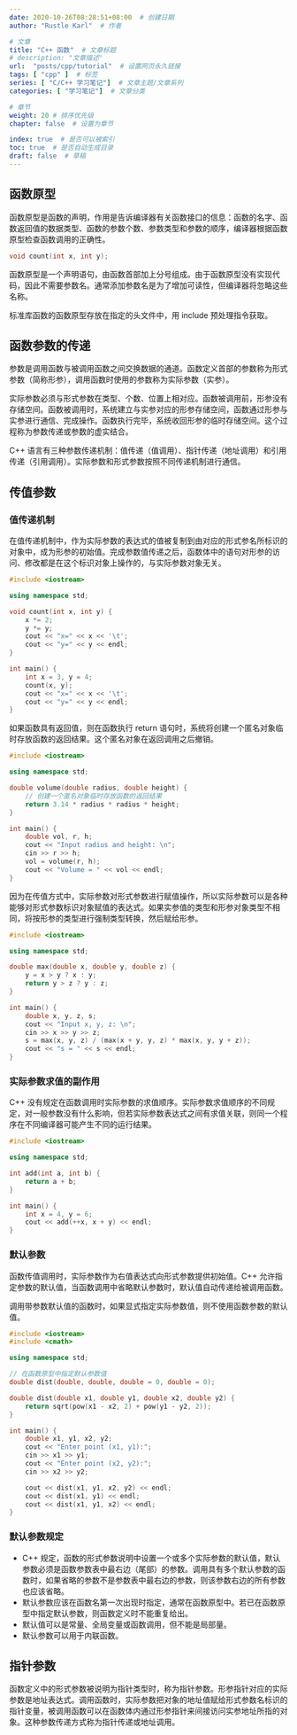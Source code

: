 ```yaml
---
date: 2020-10-26T08:28:51+08:00  # 创建日期
author: "Rustle Karl"  # 作者

# 文章
title: "C++ 函数"  # 文章标题
# description: "文章描述"
url:  "posts/cpp/tutorial"  # 设置网页永久链接
tags: [ "cpp" ]  # 标签
series: [ "C/C++ 学习笔记"]  # 文章主题/文章系列
categories: [ "学习笔记"]  # 文章分类

# 章节
weight: 20 # 排序优先级
chapter: false  # 设置为章节

index: true  # 是否可以被索引
toc: true  # 是否自动生成目录
draft: false  # 草稿
---
```


## 函数原型

函数原型是函数的声明，作用是告诉编译器有关函数接口的信息：函数的名字、函数返回值的数据类型、函数的参数个数、参数类型和参数的顺序，编译器根据函数原型检查函数调用的正确性。

```c++
void count(int x, int y);
```

函数原型是一个声明语句，由函数首部加上分号组成。由于函数原型没有实现代码，因此不需要参数名。通常添加参数名是为了增加可读性，但编译器将忽略这些名称。

标准库函数的函数原型存放在指定的头文件中，用 include 预处理指令获取。

## 函数参数的传递

参数是调用函数与被调用函数之间交换数据的通道。函数定义首部的参数称为形式参数（简称形参），调用函数时使用的参数称为实际参数（实参）。

实际参数必须与形式参数在类型、个数、位置上相对应。函数被调用前，形参没有存储空间。函数被调用时，系统建立与实参对应的形参存储空间，函数通过形参与实参进行通信、完成操作。函数执行完毕，系统收回形参的临时存储空间。这个过程称为参数传递或参数的虚实结合。

C++ 语言有三种参数传递机制：值传递（值调用）、指针传递（地址调用）和引用传递（引用调用）。实际参数和形式参数按照不同传递机制进行通信。

## 传值参数

### 值传递机制

在值传递机制中，作为实际参数的表达式的值被复制到由对应的形式参名所标识的对象中，成为形参的初始值。完成参数值传递之后，函数体中的语句对形参的访问、修改都是在这个标识对象上操作的，与实际参数对象无关。

```c++
#include <iostream>

using namespace std;

void count(int x, int y) {
    x *= 2;
    y *= y;
    cout << "x=" << x << '\t';
    cout << "y=" << y << endl;
}

int main() {
    int x = 3, y = 4;
    count(x, y);
    cout << "x=" << x << '\t';
    cout << "y=" << y << endl;
}
```

如果函数具有返回值，则在函数执行 return 语句时，系统将创建一个匿名对象临时存放函数的返回结果。这个匿名对象在返回调用之后撤销。

```c++
#include <iostream>

using namespace std;

double volume(double radius, double height) {
    // 创建一个匿名对象临时存放函数的返回结果
    return 3.14 * radius * radius * height;
}

int main() {
    double vol, r, h;
    cout << "Input radius and height: \n";
    cin >> r >> h;
    vol = volume(r, h);
    cout << "Volume = " << vol << endl;
}
```

因为在传值方式中，实际参数对形式参数进行赋值操作，所以实际参数可以是各种能够对形式参数标识对象赋值的表达式。如果实参值的类型和形参对象类型不相同，将按形参的类型进行强制类型转换，然后赋给形参。

```c++
#include <iostream>

using namespace std;

double max(double x, double y, double z) {
    y = x > y ? x : y;
    return y > z ? y : z;
}

int main() {
    double x, y, z, s;
    cout << "Input x, y, z: \n";
    cin >> x >> y >> z;
    s = max(x, y, z) / (max(x + y, y, z) * max(x, y, y + z));
    cout << "s = " << s << endl;
}
```

### 实际参数求值的副作用

C++ 没有规定在函数调用时实际参数的求值顺序。实际参数求值顺序的不同规定，对一般参数没有什么影响，但若实际参数表达式之间有求值关联，则同一个程序在不同编译器可能产生不同的运行结果。

```c++
#include <iostream>

using namespace std;

int add(int a, int b) {
    return a + b;
}

int main() {
    int x = 4, y = 6;
    cout << add(++x, x + y) << endl;
}
```

### 默认参数

函数传值调用时，实际参数作为右值表达式向形式参数提供初始值。C++ 允许指定参数的默认值，当函数调用中省略默认参数时，默认值自动传递给被调用函数。

调用带参数默认值的函数时，如果显式指定实际参数值，则不使用函数参数的默认值。

```c++
#include <iostream>
#include <cmath>

using namespace std;

// 在函数原型中指定默认参数值
double dist(double, double, double = 0, double = 0);

double dist(double x1, double y1, double x2, double y2) {
    return sqrt(pow(x1 - x2, 2) + pow(y1 - y2, 2));
}

int main() {
    double x1, y1, x2, y2;
    cout << "Enter point (x1, y1):";
    cin >> x1 >> y1;
    cout << "Enter point (x2, y2):";
    cin >> x2 >> y2;

    cout << dist(x1, y1, x2, y2) << endl;
    cout << dist(x1, y1) << endl;
    cout << dist(x1, y1, x2) << endl;
}
```

### 默认参数规定

- C++ 规定，函数的形式参数说明中设置一个或多个实际参数的默认值，默认参数必须是函数参数表中最右边（尾部）的参数。调用具有多个默认参数的函数时，如果省略的参数不是参数表中最右边的参数，则该参数右边的所有参数也应该省略。
- 默认参数应该在函数名第一次出现时指定，通常在函数原型中。若已在函数原型中指定默认参数，则函数定义时不能重复给出。
- 默认值可以是常量、全局变量或函数调用，但不能是局部量。
- 默认参数可以用于内联函数。

## 指针参数

函数定义中的形式参数被说明为指针类型时，称为指针参数。形参指针对应的实际参数是地址表达式。调用函数时，实际参数把对象的地址值赋给形式参数名标识的指针变量，被调用函数可以在函数体内通过形参指针来间接访问实参地址所指的对象。这种参数传递方式称为指针传递或地址调用。

```c++

```


```c++

```

```c++

```


```c++

```




